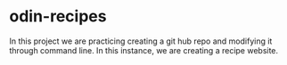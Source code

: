 # odin-recipes

In this project we are practicing creating a git hub repo and modifying it through command line. In this instance, we are creating a recipe website. 